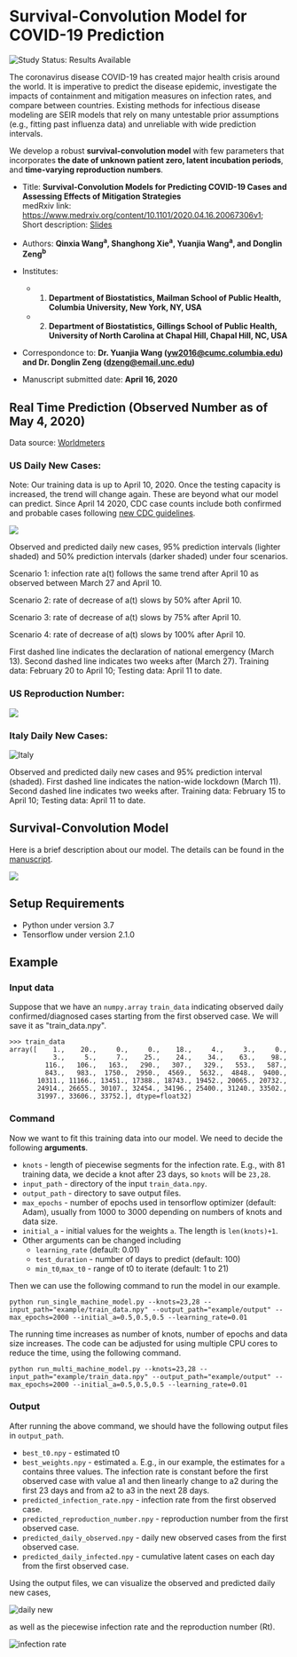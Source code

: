 # Survival-Convolution Model for COVID-19 Prediction

<img src="https://img.shields.io/badge/Study%20Status-Results%20Available-yellow.svg" alt="Study Status: Results Available"> 

The coronavirus disease COVID-19 has created major health crisis around the world. It is imperative to predict the disease epidemic, investigate the impacts of containment and mitigation measures on infection rates, and compare between countries. 
Existing methods for infectious disease modeling are SEIR models that rely on many untestable prior assumptions (e.g., fitting past influenza data) and unreliable with wide prediction intervals. 

We develop a robust **survival-convolution model** with few parameters that incorporates **the date of unknown patient zero, latent incubation periods**, and **time-varying reproduction numbers**. 


- Title: **Survival-Convolution Models for Predicting COVID-19 Cases and Assessing Effects of Mitigation Strategies** 
<br/> medRxiv link: https://www.medrxiv.org/content/10.1101/2020.04.16.20067306v1;  <br/> Short description: [Slides](https://github.com/COVID19BIOSTAT/covid19_prediction/blob/master/slides/Slides.pdf)

- Authors: **Qinxia Wang<sup>a</sup>, Shanghong Xie<sup>a</sup>, Yuanjia Wang<sup>a</sup>, and Donglin Zeng<sup>b</sup>**
- Institutes: 
  + 1. **Department of Biostatistics, Mailman School of Public Health, Columbia University, New York, NY, USA**
  + 2. **Department of Biostatistics, Gillings School of Public Health, University of North Carolina at Chapal Hill, Chapal Hill, NC, USA**
- Correspondonce to: **Dr. Yuanjia Wang (yw2016@cumc.columbia.edu) and Dr. Donglin Zeng (dzeng@email.unc.edu)**
- Manuscript submitted date: **April 16, 2020**


## Real Time Prediction (Observed Number as of May 4, 2020)
Data source: [Worldmeters](https://www.worldometers.info/coronavirus/)

### US Daily New Cases:

Note: Our training data is up to April 10, 2020. Once the testing capacity is increased, the trend will change again. These are beyond what our model can predict. Since April 14 2020, CDC case counts include both confirmed and probable cases following [new CDC guidelines](https://www.worldometers.info/coronavirus/us-data/). 

![](https://github.com/COVID19BIOSTAT/covid19_prediction/blob/master/example/US_fit_intervention.png)

Observed and predicted daily new cases, 95% prediction intervals (lighter shaded) and 50% prediction intervals (darker shaded) under four scenarios.

Scenario 1: infection rate a(t) follows the same trend after April 10 as observed between March 27 and April 10. 

Scenario 2: rate of decrease of a(t) slows by 50% after April 10.

Scenario 3: rate of decrease of a(t) slows by 75% after April 10. 

Scenario 4: rate of decrease of a(t) slows by 100% after April 10.

First dashed line indicates the declaration of national emergency (March 13). Second dashed line indicates two weeks after (March 27). Training data: February 20 to April 10; Testing data: April 11 to date.


### US Reproduction Number:

![](https://github.com/COVID19BIOSTAT/covid19_prediction/blob/master/example/US_R0_intervention.png)


### Italy Daily New Cases:

![Italy](https://github.com/COVID19BIOSTAT/covid19_prediction/blob/master/example/Italy_fit.png)

Observed and predicted daily new cases and 95% prediction interval (shaded). First dashed line indicates the nation-wide lockdown (March 11). Second dashed line indicates two weeks after. Training data: February 15 to April 10; Testing data: April 11 to date.

## Survival-Convolution Model

Here is a brief description about our model. The details can be found in the [manuscript](https://github.com/COVID19BIOSTAT/covid19_prediction/blob/master/manuscript).

![](https://github.com/COVID19BIOSTAT/covid19_prediction/blob/master/example/model.png)

## Setup Requirements

+ Python under version 3.7
+ Tensorflow under version 2.1.0 

## Example

### Input data
Suppose that we have an `numpy.array` `train_data` indicating observed daily confirmed/diagnosed cases starting from the first observed case. We will save it as "train_data.npy".
```
>>> train_data
array([    1.,    20.,     0.,     0.,    18.,     4.,     3.,     0.,
           3.,     5.,     7.,    25.,    24.,    34.,    63.,    98.,
         116.,   106.,   163.,   290.,   307.,   329.,   553.,   587.,
         843.,   983.,  1750.,  2950.,  4569.,  5632.,  4848.,  9400.,
       10311., 11166., 13451., 17388., 18743., 19452., 20065., 20732.,
       24914., 26655., 30107., 32454., 34196., 25400., 31240., 33502.,
       31997., 33606., 33752.], dtype=float32)
```

### Command
Now we want to fit this training data into our model.
We need to decide the following __arguments__.

+ `knots` - length of piecewise segments for the infection rate. E.g., with 81 training data, we decide a knot after 23 days, so `knots` will be `23,28`.
+ `input_path` - directory of the input `train_data.npy`.
+ `output_path` - directory to save output files.
+ `max_epochs` - number of epochs used in tensorflow optimizer (default: Adam), usually from 1000 to 3000 depending on numbers of knots and data size.
+ `initial_a` - initial values for the weights `a`. The length is `len(knots)+1`.
+ Other arguments can be changed including 
  + `learning_rate` (default: 0.01)
  + `test_duration` - number of days to predict (default: 100)
  + `min_t0`,`max_t0` - range of t0 to iterate (default: 1 to 21)

 Then we can use the following command to run the model in our example.

 `python run_single_machine_model.py --knots=23,28 --input_path="example/train_data.npy" --output_path="example/output" --max_epochs=2000 --initial_a=0.5,0.5,0.5 --learning_rate=0.01`

 The running time increases as number of knots, number of epochs and data size increases. The code can be adjusted for using multiple CPU cores to reduce the time, using the following command.

 `python run_multi_machine_model.py --knots=23,28 --input_path="example/train_data.npy" --output_path="example/output" --max_epochs=2000 --initial_a=0.5,0.5,0.5 --learning_rate=0.01`

### Output
After running the above command, we should have the following output files in `output_path`.
+ `best_t0.npy` - estimated t0
+ `best_weights.npy` - estimated `a`. E.g., in our example, the estimates for `a` contains three values. The infection rate is constant before the first observed case with value a1 and then linearly change to a2 during the first 23 days and from a2 to a3 in the next 28 days.
+ `predicted_infection_rate.npy` - infection rate from the first observed case.
+ `predicted_reproduction_number.npy` - reproduction number from the first observed case.
+ `predicted_daily_observed.npy` - daily new observed cases from the first observed case.
+ `predicted_daily_infected.npy` - cumulative latent cases on each day from the first observed case. 

Using the output files, we can visualize the observed and predicted daily new cases,

![daily new](https://github.com/COVID19BIOSTAT/covid19_prediction/blob/master/example/predicted.png)

as well as the piecewise infection rate and the reproduction number (Rt).

![infection rate](https://github.com/COVID19BIOSTAT/covid19_prediction/blob/master/example/infection.png)







